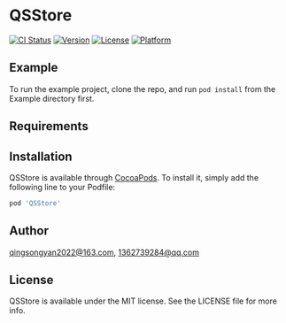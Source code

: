 # QSStore

[![CI Status](https://img.shields.io/travis/qingsongyan2022@163.com/QSStore.svg?style=flat)](https://travis-ci.org/qingsongyan2022@163.com/QSStore)
[![Version](https://img.shields.io/cocoapods/v/QSStore.svg?style=flat)](https://cocoapods.org/pods/QSStore)
[![License](https://img.shields.io/cocoapods/l/QSStore.svg?style=flat)](https://cocoapods.org/pods/QSStore)
[![Platform](https://img.shields.io/cocoapods/p/QSStore.svg?style=flat)](https://cocoapods.org/pods/QSStore)

## Example

To run the example project, clone the repo, and run `pod install` from the Example directory first.

## Requirements

## Installation

QSStore is available through [CocoaPods](https://cocoapods.org). To install
it, simply add the following line to your Podfile:

```ruby
pod 'QSStore'
```

## Author

qingsongyan2022@163.com, 1362739284@qq.com

## License

QSStore is available under the MIT license. See the LICENSE file for more info.
